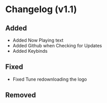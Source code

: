 # Changelog (v1.1)

## Added
- Added Now Playing text
- Added Github when Checking for Updates
- Added Keybinds

## Fixed
- Fixed Tune redownloading the logo

## Removed

